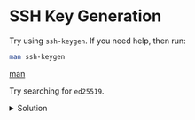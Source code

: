 # SSH Key Generation

Try using `ssh-keygen`. If you need help, then run:

```sh
man ssh-keygen
```

[man](man.md)

Try searching for `ed25519`.

<details>

<summary>Solution</summary>

```sh
ssh-keygen -t ed25519
```

</details>